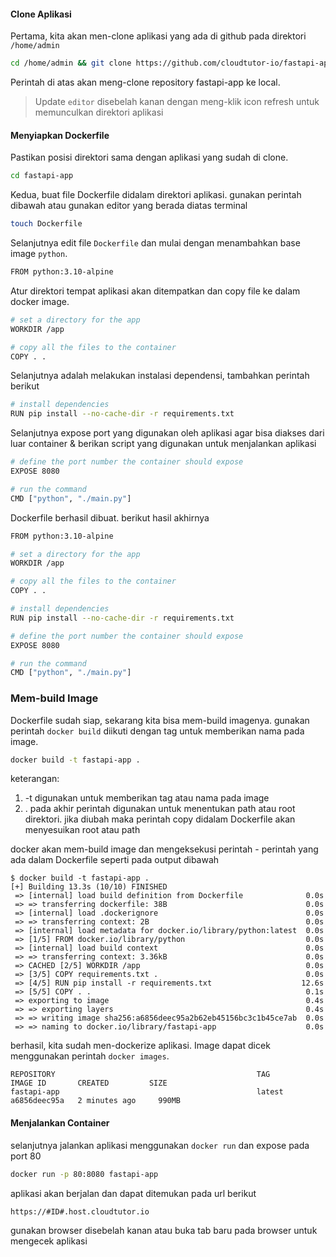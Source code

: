 #### Clone Aplikasi

Pertama, kita akan men-clone aplikasi yang ada di github pada direktori `/home/admin`

```{.bash .copy}
cd /home/admin && git clone https://github.com/cloudtutor-io/fastapi-app.git
```

Perintah di atas akan meng-clone repository fastapi-app ke local.

> Update `editor` disebelah kanan dengan meng-klik icon refresh untuk memunculkan direktori aplikasi

#### Menyiapkan Dockerfile

Pastikan posisi direktori sama dengan aplikasi yang sudah di clone.

```{.bash .copy}
cd fastapi-app
```

Kedua, buat file Dockerfile didalam direktori aplikasi.
gunakan perintah dibawah atau gunakan editor yang berada diatas terminal

```{.bash .copy}
touch Dockerfile
```

Selanjutnya edit file `Dockerfile` dan mulai dengan menambahkan base image `python`.

```{.bash .copy}
FROM python:3.10-alpine
```

Atur direktori tempat aplikasi akan ditempatkan dan copy file ke dalam docker image.

```{.bash .copy}
# set a directory for the app
WORKDIR /app

# copy all the files to the container
COPY . .
```

Selanjutnya adalah melakukan instalasi dependensi, tambahkan perintah berikut

```{.bash .copy}
# install dependencies
RUN pip install --no-cache-dir -r requirements.txt
```

Selanjutnya expose port yang digunakan oleh aplikasi agar bisa diakses dari luar container & berikan script yang digunakan untuk menjalankan aplikasi

```{.bash .copy}
# define the port number the container should expose
EXPOSE 8080

# run the command
CMD ["python", "./main.py"]
```

Dockerfile berhasil dibuat. berikut hasil akhirnya

```{.bash .copy}
FROM python:3.10-alpine

# set a directory for the app
WORKDIR /app

# copy all the files to the container
COPY . .

# install dependencies
RUN pip install --no-cache-dir -r requirements.txt

# define the port number the container should expose
EXPOSE 8080

# run the command
CMD ["python", "./main.py"]
```

### Mem-build Image

Dockerfile sudah siap, sekarang kita bisa mem-build imagenya. gunakan perintah `docker build` diikuti dengan tag untuk memberikan nama pada image.

```{.bash .copy}
docker build -t fastapi-app .
```

keterangan:

1. -t digunakan untuk memberikan tag atau nama pada image
2. . pada akhir perintah digunakan untuk menentukan path atau root direktori. jika diubah maka perintah copy didalam Dockerfile akan menyesuikan root atau path

docker akan mem-build image dan mengeksekusi perintah - perintah yang ada dalam Dockerfile seperti pada output dibawah

```{.bash}
$ docker build -t fastapi-app .
[+] Building 13.3s (10/10) FINISHED
 => [internal] load build definition from Dockerfile              0.0s
 => => transferring dockerfile: 38B                               0.0s
 => [internal] load .dockerignore                                 0.0s
 => => transferring context: 2B                                   0.0s
 => [internal] load metadata for docker.io/library/python:latest  0.0s
 => [1/5] FROM docker.io/library/python                           0.0s
 => [internal] load build context                                 0.0s
 => => transferring context: 3.36kB                               0.0s
 => CACHED [2/5] WORKDIR /app                                     0.0s
 => [3/5] COPY requirements.txt .                                 0.0s
 => [4/5] RUN pip install -r requirements.txt                    12.6s
 => [5/5] COPY . .                                                0.1s
 => exporting to image                                            0.4s
 => => exporting layers                                           0.4s
 => => writing image sha256:a6856deec95a2b62eb45156bc3c1b45ce7ab  0.0s
 => => naming to docker.io/library/fastapi-app                    0.0s
```

berhasil, kita sudah men-dockerize aplikasi. Image dapat dicek menggunakan perintah `docker images`.

```{.bash}
REPOSITORY                                             TAG                IMAGE ID       CREATED         SIZE
fastapi-app                                            latest             a6856deec95a   2 minutes ago     990MB
```

#### Menjalankan Container

selanjutnya jalankan aplikasi menggunakan `docker run` dan expose pada port 80

```{.bash .copy}
docker run -p 80:8080 fastapi-app
```

aplikasi akan berjalan dan dapat ditemukan pada url berikut

```{.bash .copy}
https://#ID#.host.cloudtutor.io
```

gunakan browser disebelah kanan atau buka tab baru pada browser untuk mengecek aplikasi
